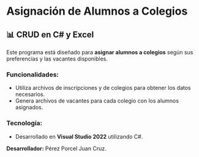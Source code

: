 # Asignación de Alumnos a Colegios

## 📊 CRUD en C# y Excel

Este programa está diseñado para **asignar alumnos a colegios** según sus preferencias y las vacantes disponibles. 

### Funcionalidades:
- Utiliza archivos de inscripciones y de colegios para obtener los datos necesarios.
- Genera archivos de vacantes para cada colegio con los alumnos asignados.

### Tecnología:
- Desarrollado en **Visual Studio 2022** utilizando C#.

**Desarrollador:** Pérez Porcel Juan Cruz.
